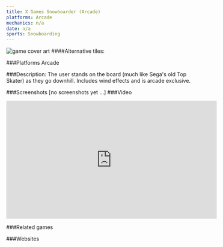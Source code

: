 ```yaml
---
title: X Games Snowboarder (Arcade)
platforms: Arcade
mechanics: n/a
date: n/a
sports: Snowboarding
---
```

![game cover art](- "Logo Title Text 1")
####Alternative tiles:

###Platforms
Arcade

###Description:
The user stands on the board (much like Sega's old Top Skater) as they go downhill. Includes wind effects and is arcade exclusive.

###Screenshots
[no screenshots yet ...]
###Video
<iframe width="560" height="315" src="https://www.youtube.com/embed/HiyInpkFUMs" frameborder="0" allowfullscreen></iframe>

###Related games

###Websites

